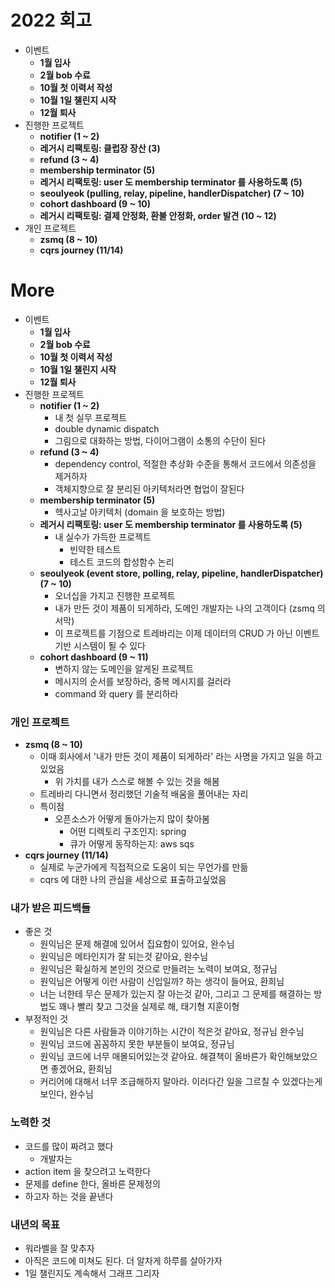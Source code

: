 # 2022 회고

- 이벤트
  - **1월 입사**
  - **2월 bob 수료**
  - **10월 첫 이력서 작성**
  - **10월 1일 챌린지 시작**
  - **12월 퇴사**
- 진행한 프로젝트
  - **notifier (1 ~ 2)**
  - **레거시 리팩토링: 클럽장 장산 (3)**
  - **refund (3 ~ 4)**
  - **membership terminator (5)**
  - **레거시 리팩토링: user 도 membership terminator 를 사용하도록 (5)**
  - **seoulyeok (pulling, relay, pipeline, handlerDispatcher) (7 ~ 10)**
  - **cohort dashboard (9 ~ 10)**
  - **레거시 리팩토링: 결제 안정화, 환불 안정화, order 발견 (10 ~ 12)**
- 개인 프로젝트
  - **zsmq (8 ~ 10)**
  - **cqrs journey (11/14)**

# More

- 이벤트
  - **1월 입사**
  - **2월 bob 수료**
  - **10월 첫 이력서 작성**
  - **10월 1일 챌린지 시작**
  - **12월 퇴사**
- 진행한 프로젝트
  - **notifier (1 ~ 2)**
    - 내 첫 실무 프로젝트
    - double dynamic dispatch
    - 그림으로 대화하는 방법, 다이어그램이 소통의 수단이 된다
  - **refund (3 ~ 4)**
    - dependency control, 적절한 추상화 수준을 통해서 코드에서 의존성을 제거하자
    - 객체지향으로 잘 분리된 아키텍처라면 협업이 잘된다
  - **membership terminator (5)**
    - 헥사고날 아키텍처 (domain 을 보호하는 방법)
  - **레거시 리팩토링: user 도 membership terminator 를 사용하도록 (5)**
    - 내 실수가 가득한 프로젝트
      - 빈약한 테스트
      - 테스트 코드의 합성함수 논리
  - **seoulyeok (event store, polling, relay, pipeline, handlerDispatcher) (7 ~ 10)**
    - 오너십을 가지고 진행한 프로젝트
    - 내가 만든 것이 제품이 되게하라, 도메인 개발자는 나의 고객이다 (zsmq 의 서막)
    - 이 프로젝트를 기점으로 트레바리는 이제 데이터의 CRUD 가 아닌 이벤트 기반 시스템이 될 수 있다
  - **cohort dashboard (9 ~ 11)**
    - 변하지 않는 도메인을 알게된 프로젝트
    - 메시지의 순서를 보장하라, 중복 메시지를 걸러라
    - command 와 query 를 분리하라

### 개인 프로젝트

- **zsmq (8 ~ 10)**
  - 이때 회사에서 '내가 만든 것이 제품이 되게하라' 라는 사명을 가지고 일을 하고 있었음
    - 위 가치를 내가 스스로 해볼 수 있는 것을 해봄
  - 트레바리 다니면서 정리했던 기술적 배움을 풀어내는 자리
  - 특이점
    - 오픈소스가 어떻게 돌아가는지 많이 찾아봄
      - 어떤 디렉토리 구조인지: spring
      - 큐가 어떻게 동작하는지: aws sqs
- **cqrs journey (11/14)**
  - 실제로 누군가에게 직접적으로 도움이 되는 무언가를 만듦
  - cqrs 에 대한 나의 관심을 세상으로 표출하고싶었음

### 내가 받은 피드백들

- 좋은 것
  - 원익님은 문제 해결에 있어서 집요함이 있어요, 완수님
  - 원익님은 메타인지가 잘 되는것 같아요, 완수님
  - 원익님은 확실하게 본인의 것으로 만들려는 노력이 보여요, 정규님
  - 원익님은 어떻게 이런 사람이 신입일까? 하는 생각이 들어요, 환희님
  - 너는 너한테 무슨 문제가 있는지 잘 아는것 같아, 그리고 그 문제를 해결하는 방법도 꽤나 빨리 찾고 그것을 실제로 해, 태기형 지훈이형
- 부정적인 것
  - 원익님은 다른 사람들과 이야기하는 시간이 적은것 같아요, 정규님 완수님
  - 원익님 코드에 꼼꼼하지 못한 부분들이 보여요, 정규님
  - 원익님 코드에 너무 매몰되어있는것 같아요. 해결책이 올바른가 확인해보았으면 좋겠어요, 환희님
  - 커리어에 대해서 너무 조급해하지 말아라. 이러다간 일을 그르칠 수 있겠다는게 보인다, 완수님

### 노력한 것

- 코드를 많이 짜려고 했다
  - 개발자는 
- action item 을 찾으려고 노력한다
- 문제를 define 한다, 올바른 문제정의
- 하고자 하는 것을 끝낸다

### 내년의 목표

- 워라벨을 잘 맞추자
- 아직은 코드에 미쳐도 된다. 더 알차게 하루를 살아가자
- 1일 챌린지도 계속해서 그래프 그리자
